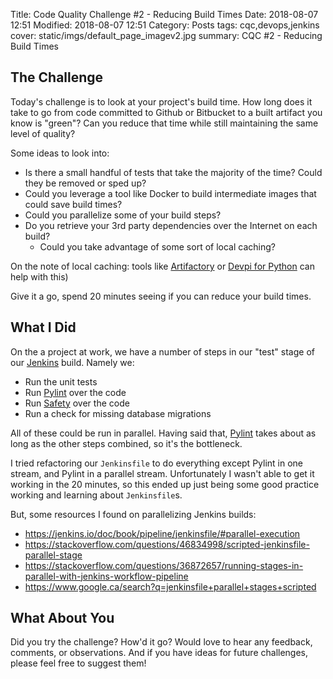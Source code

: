 Title: Code Quality Challenge #2 - Reducing Build Times
Date: 2018-08-07 12:51
Modified: 2018-08-07 12:51
Category: Posts
tags: cqc,devops,jenkins
cover: static/imgs/default_page_imagev2.jpg
summary: CQC #2 - Reducing Build Times

## The Challenge

Today's challenge is to look at your project's build time.  How long does it
take to go from code committed to Github or Bitbucket to a built artifact you
know is "green"?  Can you reduce that time while still maintaining the same
level of quality?

Some ideas to look into:

* Is there a small handful of tests that take the majority of the time?  Could they be removed or sped up?
* Could you leverage a tool like Docker to build intermediate images that could save build times?
* Could you parallelize some of your build steps?
* Do you retrieve your 3rd party dependencies over the Internet on each build?
    * Could you take advantage of some sort of local caching?

On the note of local caching: tools like
[Artifactory](https://jfrog.com/artifactory/) or [Devpi for
Python](https://devpi.net/docs/devpi/devpi/latest/+d/quickstart-pypimirror.html)
can help with this)

Give it a go, spend 20 minutes seeing if you can reduce your build times.

## What I Did

On the a project at work, we have a number of steps in our "test" stage of our [Jenkins](https://jenkins.io/) build.
Namely we:

* Run the unit tests
* Run [Pylint](https://pylint.org/) over the code
* Run [Safety](https://github.com/pyupio/safety) over the code
* Run a check for missing database migrations

All of these could be run in parallel.  Having said that, [Pylint](https://pylint.org/) takes about as
long as the other steps combined, so it's the bottleneck.

I tried refactoring our `Jenkinsfile` to do everything except Pylint in one
stream, and Pylint in a parallel stream.  Unfortunately I wasn't able to get it working in the
20 minutes, so this ended up just being some good practice working and learning about
`Jenkinsfile`s.

But, some resources I found on parallelizing Jenkins builds:

* https://jenkins.io/doc/book/pipeline/jenkinsfile/#parallel-execution
* https://stackoverflow.com/questions/46834998/scripted-jenkinsfile-parallel-stage
* https://stackoverflow.com/questions/36872657/running-stages-in-parallel-with-jenkins-workflow-pipeline
* https://www.google.ca/search?q=jenkinsfile+parallel+stages+scripted

## What About You

Did you try the challenge? How'd it go? Would love to hear any feedback,
comments, or observations. And if you have ideas for future challenges, please
feel free to suggest them!
